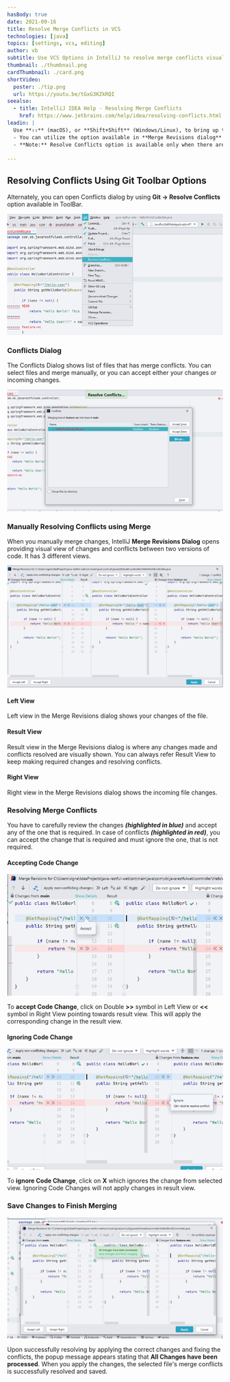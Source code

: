 ```yaml
---
hasBody: true
date: 2021-09-16
title: Resolve Merge Conflicts in VCS
technologies: [java]
topics: [settings, vcs, editing]
author: vb
subtitle: Use VCS Options in IntelliJ to resolve merge conflicts visually
thumbnail: ./thumbnail.png
cardThumbnail: ./card.png
shortVideo:
  poster: ./tip.png
  url: https://youtu.be/tGxG3KZkRQI  
seealso:
  - title: IntelliJ IDEA Help - Resolving Merge Conflicts
    href: https://www.jetbrains.com/help/idea/resolving-conflicts.html
leadin: |
  Use **⇧⇧** (macOS), or **Shift+Shift** (Windows/Linux), to bring up the Search Everywhere dialog and you can search for **Resolve Conflicts** to open Conflicts' dialog that helps in visually Resolving Merge Conflicts between two different versions of Code.
  - You can utilize the option available in **Merge Revisions dialog** and **you should carefully review** to accept or ignore code changes as well as **Resolving Conflicts**. It visually helps users in easily reviewing and resolving merge conflicts.
  - **Note:** Resolve Conflicts option is available only when there are any merge conflicts. 
  
---
```


## Resolving Conflicts Using Git Toolbar Options
Alternately, you can open Conflicts dialog by using **Git -> Resolve Conflicts** option available in ToolBar. 

![Resolve Conflicts Using Git Toolbar](git-resolve-conflicts-toolbar.png)

### Conflicts Dialog
The Conflicts Dialog shows list of files that has merge conflicts. You can select files and merge manually, or you can accept either your changes or incoming changes. 

![Conflicts Dialog Showing List of Conflicted Files](conflicts-dialog.png)

### Manually Resolving Conflicts using Merge
When you manually merge changes, IntelliJ **Merge Revisions Dialog** opens providing visual view of changes and conflicts between two versions of code. 
It has 3 different views.

![Merge Revisions Dialog](merge-revisions-dialog.png)

#### Left View
Left view in the Merge Revisions dialog shows your changes of the file. 

#### Result View
Result view in the Merge Revisions dialog is where any changes made and conflicts resolved are visually shown. You can always refer Result View to keep making required changes and resolving conflicts.

#### Right View
Right view in the Merge Revisions dialog shows the incoming file changes.


### Resolving Merge Conflicts

You have to carefully review the changes **_(highlighted in blue)_** and accept any of the one that is required. In case of conflicts **_(highlighted in red)_**, you can accept the change that is required and must ignore the one, that is not required.

#### Accepting Code Change
![Accept Code Change](accept-change.png)

To **accept Code Change**, click on Double **>>** symbol in Left View or **<<** symbol in Right View pointing towards result view. This will apply the corresponding change in the result view.

#### Ignoring Code Change
![Ignore Code Change](ignore-change.png)

To **ignore Code Change**, click on **X** which ignores the change from selected view. Ignoring Code Changes will not apply changes in result view.

### Save Changes to Finish Merging

![Save Changes to Finish Merging](finish-merging.png)

Upon successfully resolving by applying the correct changes and fixing the conflicts, the popup message appears stating that **All Changes have been processed**. When you apply the changes, the selected file's merge conflicts is successfully resolved and saved.
